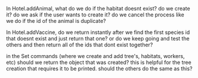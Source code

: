 In Hotel.addAnimal, what do we do if the habitat doesnt exist? do we create it? do we ask if the user wants to create it? do we cancel the process like we do if the id of the animal is duplicate?

In Hotel.addVaccine, do we return instantly after we find the first species id that doesnt exist and just return that one? or do we keep going and test the others and then return all of the ids that dont exist together?

in the Set commands (where we create and add tree's, habitats, workers, etc) should we return the object that was created? this is helpful for the tree creation that requires it to be printed. should the others do the same as this?